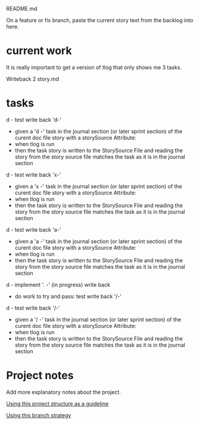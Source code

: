 README.md

On a feature or fix branch, paste the current story text 
from the backlog into here.
# current work
It is really important to get a version of tlog that only shows me 3 tasks.

Writeback 2 story.md

# tasks
d - test write back 'd-'  
 - given a 'd -' task in the journal section (or later sprint section) of the curent doc file story with a storySource Attribute: 
 - when tlog is run
 - then 
    the task story is written to the StorySource File
    and reading the story from the story source file matches the task as it is in the journal section

d - test write back 'x-'  
 - given a 'x -' task in the journal section (or later sprint section) of the curent doc file story with a storySource Attribute: 
 - when tlog is run
 - then 
    the task story is written to the StorySource File
    and reading the story from the story source file matches the task as it is in the journal section

d - test write back 'a-'  
 - given a 'a -' task in the journal section (or later sprint section) of the curent doc file story with a storySource Attribute: 
 - when tlog is run
 - then 
    the task story is written to the StorySource File
    and reading the story from the story source file matches the task as it is in the journal section

d - implement '. -' (in progress) write back
 - do work to try and pass: test write back '/-'

d - test write back '/-'  
 - given a '/ -' task in the journal section (or later sprint section) of the curent doc file story with a storySource Attribute: 
 - when tlog is run
 - then 
    the task story is written to the StorySource File
    and reading the story from the story source file matches the task as it is in the journal section

# Project notes
Add more explanatory notes about the project.

[Using this project structure as a guideline](https://www.jeffknupp.com/blog/2013/08/16/open-sourcing-a-python-project-the-right-way/)

[Using this branch strategy](https://nvie.com/posts/a-successful-git-branching-model/)